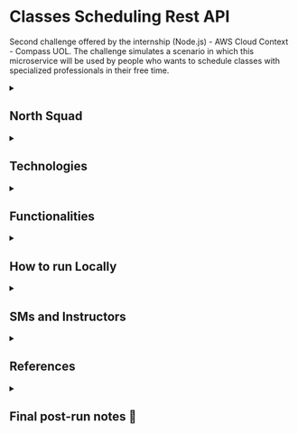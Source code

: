 # Classes Scheduling Rest API 

Second challenge offered by the internship (Node.js) - AWS Cloud Context - Compass UOL.
The challenge simulates a scenario in which this microservice will be used by people who wants to schedule classes with specialized professionals in their free time.

<details>
<summary>

## North Squad
</summary>

***Members:***
**Name: Asttryd Santos Pacheco**         
**Name: Donizete Crisostomo Barbosa**   
**Name: João Amim Mascarenhas Bonina**       
**Name: Sebastião Leonardo Ribeiro Junior**           
**Name: Pedro Henrique Mota**           

***Compass E-mails:***     
**Compass E-mail: asttryd.pacheco.pb@compasso.com.br**   
**Compass E-mail: donizete.crisosto.pb@compasso.com.br**   
**Compass E-mail: joao.bonina.pb@compasso.com.br**   
**Compass E-mail: sebastiao.ribeiro.pb@compasso.com.br**   
**Compass E-mail: pedro.henrique.pb@compasso.com.br**   

</details>

<details>
<summary>

## Technologies
</summary>

• TypeScript        
• Node.js        
• Express        
• MongoDB
• Mongoose
• JWT (JSON Web Tokens)
• jsonwebtoken
• Express Validator
• Eslint
• HTTP Status Codes
• Express Router
• Cookies
• Swagger
</details>

<details>
<summary>

## Functionalities
</summary>

✅ Register, Login and Logout Instructors   
✅ Register, Login and Logout Students   
✅ Register, Login and Logout Admins          
✅ Updates and Deletes Instructors, Students and Admins     
✅ Only the account creator can update or delete his data besides the admins       
❌ Instructor creates available classes **(Not implemented yet)**       
❌ Students join available classes making instructor unavailable for others during class time **(Not implemented yet)**      
❌ Students can upload text files  **(Not implemented yet)**      

</details>

<details>
<summary>

## How to run Locally
</summary>

### To run the project locally, follow the steps below:

1 - Make sure you have Node.js and git installed on your machine. If not, download the [node](https://nodejs.org/en/download) version compatible with your machine. And the one from [git](https://git-scm.com/downloads). (If you have to download git you will have to configure it to activate in the VS Code terminal)

2 - Copy the link provided in the <>Code button of this repository or get it here(https://github.com/Doni-zete/North-Scheduling-Socrates.git). Go to the Vs Code terminal and use the command **git init** to start a repository and then use the command **git clone <https://github.com/Doni-zete/North-Scheduling-Socrates.git>**.

3 - Change the current directory with the command **cd <North-Scheduling-Socrates/>**

4 - Use the command **npm install** to install all required dependencies.

5 - Now rename the .env.example file to .env and add your connection string provided by mongoDB next to the front of MONGO_URL=

6 - change <password> by the access password to your database and enter "/?" enter the name of the bank.

7 - Provide JWT_SECRET, JWT_LIFETIME and CREATE_ADMIN_KEY at .env file.

8 - Use the command **npm start** in the VS Code terminal to start the program

9 - Open an application supporting the documentation of requests made by APIs called PostMan and follow the Swagger instructions.

</details>

<details>
    <summary> 

## SMs and Instructors

</summary> 

### Scrum Masters:

- [Alisson Morais](https://www.linkedin.com/in/alisson-morais-642870238/)

- [Yago Felipe Lopes](https://www.linkedin.com/in/yago-lopes-7b78a580/)

### Instructors:

- [Rafael Menegon](https://www.linkedin.com/in/rafael-menegon/)

- [Jonatan Machado](https://www.linkedin.com/in/jonatan-machado/)

- 2 Instructors not found.

</details>

<details>
<summary>

## References
</summary>

 - [Mongoose Guide](https://mongoosejs.com/docs/guides.html)
 - [JavaScript Guide](https://developer.mozilla.org/pt-BR/docs/Web/JavaScript/Reference)
 - [TypeScript Guide](https://www.typescriptlang.org/docs/handbook/intro.html)
 - [Rocketseat Swagger](https://www.youtube.com/watch?v=WhFx2heoFrA)

</details>

<details>
  <summary> 

  ## Final post-run notes :bookmark_tabs:
  
  </summary>

| | Notes |
| ----- | ----- |
| SoftSkills | - |
| HardSkills | - |

Points of improvement presented:
- [ ]
- [ ]
</details>